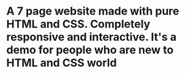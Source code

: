 <h1>A 7 page website made with pure HTML and CSS. Completely responsive and interactive. It's a demo for people who are new to HTML and CSS world</h1>
